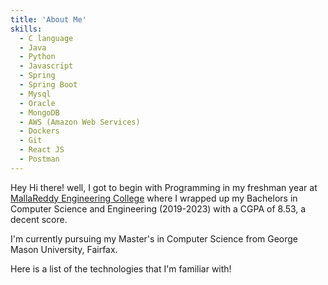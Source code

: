 ```yaml
---
title: 'About Me'
skills:
  - C language
  - Java
  - Python
  - Javascript
  - Spring
  - Spring Boot
  - Mysql
  - Oracle
  - MongoDB
  - AWS (Amazon Web Services)
  - Dockers
  - Git
  - React JS
  - Postman
---
```


Hey Hi there! well, I got to begin with Programming
in my freshman year at [MallaReddy Engineering College](https://mrec.ac.in/) where I wrapped up my
Bachelors in Computer Science and Engineering (2019-2023) with a CGPA of 8.53, a decent score.

I'm currently pursuing my Master's in Computer Science from George Mason University, Fairfax.

Here is a list of the technologies that I'm familiar with!
